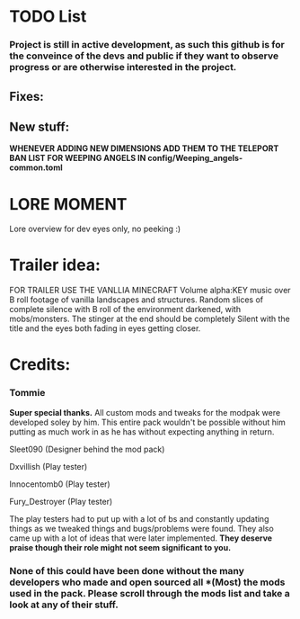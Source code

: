 # TODO List
### Project is still in active development, as such this github is for the conveince of the devs and public if they want to observe progress or are otherwise interested in the project.

 ##  Fixes:


   
 ## New stuff:
  **WHENEVER ADDING NEW DIMENSIONS ADD THEM TO THE TELEPORT BAN LIST FOR WEEPING ANGELS IN config/Weeping_angels-common.toml**

# LORE MOMENT
Lore overview for dev eyes only, no peeking :)

# Trailer idea:
 FOR TRAILER USE THE VANLLIA MINECRAFT Volume alpha:KEY music over B roll footage of vanilla landscapes and structures. 
 Random slices of complete silence with B roll of the environment darkened, with mobs/monsters.
 The stinger at the end should be completely Silent with the title and the eyes both fading in eyes getting closer.

# Credits:
### **Tommie** 
**Super special thanks.** All custom mods and tweaks for the modpak were developed soley by him. This entire pack wouldn't be possible without him putting as much work in as he has without expecting anything in return.  

Sleet090 (Designer behind the mod pack)  

Dxvillish (Play tester)  

Innocentomb0 (Play tester)  

Fury_Destroyer (Play tester)  

The play testers had to put up with a lot of bs and constantly updating things as we tweaked things and bugs/problems were found.
They also came up with a lot of ideas that were later implemented.
**They deserve praise though their role might not seem significant to you.**

### None of this could have been done without the many developers who made and open sourced all *(Most) the mods used in the pack. Please scroll through the mods list and take a look at any of their stuff. 
